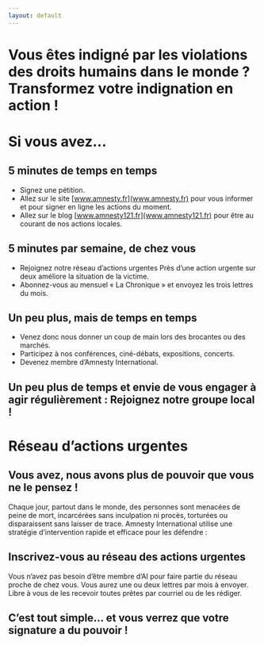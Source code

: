 ```yaml
---
layout: default
---
```


# Vous êtes indigné par les violations des droits humains dans le monde ? Transformez votre indignation en action !

# Si vous avez...

## 5 minutes de temps en temps

- Signez une pétition.
- Allez sur le site [www.amnesty.fr](www.amnesty.fr) pour vous informer et pour signer en ligne les actions du moment.
- Allez sur le blog [www.amnesty121.fr](www.amnesty121.fr) pour être au courant de nos actions locales.

## 5 minutes par semaine, de chez vous

- Rejoignez notre réseau d’actions urgentes
Près d’une action urgente sur deux améliore la situation de la victime.
- Abonnez-vous au mensuel « La Chronique » et envoyez les trois lettres du mois.

## Un peu plus, mais de temps en temps

- Venez donc nous donner un coup de main lors des brocantes ou des marchés.
- Participez à nos conférences, ciné-débats, expositions, concerts.
- Devenez membre d’Amnesty International.

## Un peu plus de temps et envie de vous engager à agir régulièrement : Rejoignez notre groupe local !

# Réseau d’actions urgentes

## Vous avez, nous avons plus de pouvoir que vous ne le pensez !

Chaque jour, partout dans le monde, des personnes sont menacées de peine de mort, 
incarcérées sans inculpation ni procès, torturées ou disparaissent sans laisser de trace.
Amnesty International utilise une stratégie d’intervention rapide et efficace pour les défendre : 

## Inscrivez-vous au réseau des actions urgentes

Vous n’avez pas besoin d’être membre d’AI pour faire partie du réseau proche de chez 
vous. Vous aurez une ou deux lettres par mois à envoyer. Libre à vous de les recevoir 
toutes prêtes par courriel ou de les rédiger.

## C’est tout simple... et vous verrez que votre signature a du pouvoir !